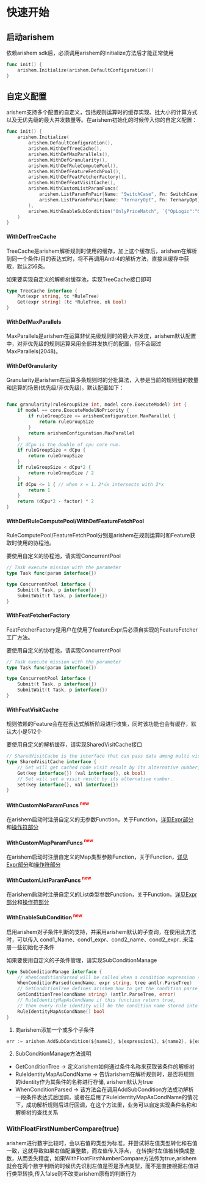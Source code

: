 # 快速开始

## 启动arishem

依赖arishem sdk后，必须调用arishem的Initialize方法后才能正常使用
```go
func init() {
    arishem.Initialize(arishem.DefaultConfiguration())
}
```

## 自定义配置
arishem支持多个配置的自定义，包括规则运算时的缓存实现、批大小的计算方式以及无优先级的最大并发数量等。在arishem初始化的时候传入你的自定义配置：

```go
func init() {
    arishem.Initialize(
        arishem.DefaultConfiguration(),
        arishem.WithDefTreeCache(),
        arishem.WithDefMaxParallels(),
        arishem.WithDefGranularity(),
        arishem.WithDefRuleComputePool(),
        arishem.WithDefFeatureFetchPool(),
        arishem.WithDefFeatFetcherFactory(),
        arishem.WithDefFeatVisitCache(),
        arishem.WithCustomListParamFuncs(
            arishem.ListParamFnPair{Name: "SwitchCase", Fn: SwitchCase},
            arishem.ListParamFnPair{Name: "TernaryOpt", Fn: TernaryOpt},
        ),
        arishem.WithEnableSubCondition("OnlyPriceMatch", `{"OpLogic":"&&","Conditions":[{"Operator":">","Lhs":{"VarExpr":"price"},"Rhs":{"Const":{"NumConst":10}}}]}`),
    )
}
```

#### WithDefTreeCache

TreeCache是arishem解析规则时使用的缓存，加上这个缓存后，arishem在解析到同一个条件/目的表达式时，将不再调用Antlr4的解析方法，直接从缓存中获取，默认256条。

如果要实现自定义的解析树缓存池，实现TreeCache接口即可
```go
type TreeCache interface {
    Put(expr string, tc *RuleTree)
    Get(expr string) (tc *RuleTree, ok bool)
}
```

#### WithDefMaxParallels

MaxParallels是arishem在运算非优先级规则时的最大并发度，arishem默认配置中，对非优先级的规则运算采用全部并发执行的配置，但不会超过MaxParallels(2048)。

#### WithDefGranularity

Granularity是arishem在运算多条规则时的分批算法，入参是当前的规则组的数量和运算的场景(优先级/非优先级)。默认配置如下：

```go

func granularity(ruleGroupSize int, model core.ExecuteModel) int {
    if model == core.ExecuteModelNoPriority {
        if ruleGroupSize <= arishemConfiguration.MaxParallel {
            return ruleGroupSize
        }
        return arishemConfiguration.MaxParallel
    }
    // dCpu is the double of cpu core num.
    if ruleGroupSize < dCpu {
        return ruleGroupSize
    }
    if ruleGroupSize < dCpu*2 {
        return ruleGroupSize / 2
    }
    if dCpu <= 1 { // when x = 1，2*√x intersects with 2*x
        return 1
    }
    return (dCpu*2 - factor) * 2
}
```

#### WithDefRuleComputePool/WithDefFeatureFetchPool

RuleComputePool/FeatureFetchPool分别是arishem在规则运算时和Feature获取时使用的协程池。

要使用自定义的协程池，请实现ConcurrentPool
```go
// Task execute mission with the parameter
type Task func(param interface{})

type ConcurrentPool interface {
    Submit(t Task, p interface{})
    SubmitWait(t Task, p interface{})
}
```

#### WithFeatFetcherFactory

FeatFetcherFactory是用户在使用了featureExpr后必须自实现的FeatureFetcher工厂方法。

要使用自定义的协程池，请实现ConcurrentPool
```go
// Task execute mission with the parameter
type Task func(param interface{})

type ConcurrentPool interface {
    Submit(t Task, p interface{})
    SubmitWait(t Task, p interface{})
}
```

#### WithFeatVisitCache
规则依赖的Feature会在在表达式解析阶段进行收集，同时该功能也会有缓存，默认大小是512个

要使用自定义的解析缓存，请实现SharedVisitCache接口
```go
// SharedVisitCache is the interface that can pass data among multi visitors.
type SharedVisitCache interface {
    // Get will get cached node visit result by its alternative number, Set and Get must concurrent safe.
    Get(key interface{}) (val interface{}, ok bool)
    // Set will set a visit result by its alternative number.
    Set(key interface{}, val interface{})
}
```

#### WithCustomNoParamFuncs <font color="red"><sup>new</sup></font>
在arishem启动时注册自定义的无参数Function，关于Function，[详见Expr部分](EXPR_zh.md)和[操作符部分](OPERATOR_FUNC_zh.md)
 
#### WithCustomMapParamFuncs <font color="red"><sup>new</sup></font>
在arishem启动时注册自定义的Map类型参数Function，关于Function，[详见Expr部分](EXPR_zh.md)和[操作符部分](OPERATOR_FUNC_zh.md)
 
#### WithCustomListParamFuncs <font color="red"><sup>new</sup></font>
在arishem启动时注册自定义的List类型参数Function，关于Function，[详见Expr部分](EXPR_zh.md)和[操作符部分](OPERATOR_FUNC_zh.md)

#### WithEnableSubCondition <font color="red"><sup>new</sup></font>
启用arishem对子条件判断的支持，并采用arishem默认的子查询，在使用此方法时，可以传入 cond1_Name、cond1_expr、cond2_name、cond2_expr...来注册一些初始化子条件

如果要使用自定义的子条件管理，请实现SubConditionManage
```go
type SubConditionManage interface {
	// WhenConditionParsed will be called when a condition expression successfully parsed
	WhenConditionParsed(condName, expr string, tree antlr.ParseTree)
	// GetConditionTree defines arishem how to get the condition parse tree by the condition name/key
	GetConditionTree(condName string) (antlr.ParseTree, error)
	// RuleIdentityMapAsCondName if this function return true,
	// then every rule identity will be the condition name stored into cache when parse rule or condition
	RuleIdentityMapAsCondName() bool
}
```
1. 向arishem添加一个或多个子条件
```go
err := arishem.AddSubCondition(${name1}, ${expression1}, ${name2}, ${expression2} ...)
```
2. SubConditionManage方法说明
- GetConditionTree -> 定义arishem如何通过条件名称来获取该条件的解析树
- RuleIdentityMapAsCondName -> 告诉arishem在解析规则时，是否将规则的identity作为其条件的名称进行存储, arishem默认为true
- WhenConditionParsed -> 该方法会在调用AddSubCondition方法成功解析一段条件表达式后回调，或者在启用了RuleIdentityMapAsCondName的情况下，成功解析规则后进行回调，在这个方法里，业务可以自定实现条件名称和解析树的查找关系

### WithFloatFirstNumberCompare(true)
arishem进行数字比较时，会以右值的类型为标准，并尝试将左值类型转化和右值一致，这就导致如果右值配置整数，而左值传入浮点，
在转换时左值被转换成整数，从而丢失精度，如果WithFloatFirstNumberCompare方法传为true,arishem就会在两个数字判断的时候优先识别左值是否是浮点类型，而不是直接根据右值进行类型转换,传入false则不改变arishem原有的判断行为
